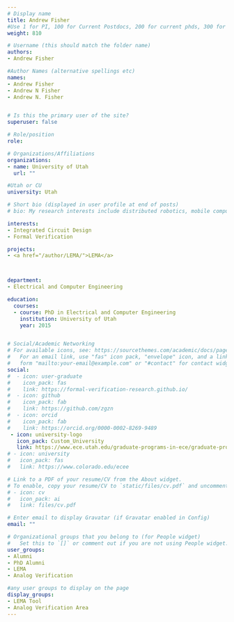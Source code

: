```yaml
---
# Display name
title: Andrew Fisher
#Use 1 for PI, 100 for Current Postdocs, 200 for current phds, 300 for current masters, 400 for current undergrads, 800 for alum postdocs, 810 for alum phds, 820 for alum masters, and 830 for alum undergrads, 900 for tools, 1000 for projects
weight: 810

# Username (this should match the folder name)
authors:
- Andrew Fisher

#Author Names (alternative spellings etc)
names:
- Andrew Fisher
- Andrew N Fisher
- Andrew N. Fisher


# Is this the primary user of the site?
superuser: false

# Role/position
role: 

# Organizations/Affiliations
organizations:
- name: University of Utah
  url: ""

#Utah or CU
university: Utah

# Short bio (displayed in user profile at end of posts)
# bio: My research interests include distributed robotics, mobile computing and programmable matter.

interests:
- Integrated Circuit Design
- Formal Verification

projects:
- <a href="/author/LEMA/">LEMA</a>



department:
- Electrical and Computer Engineering

education:
  courses:
  - course: PhD in Electrical and Computer Engineering
    institution: University of Utah
    year: 2015


# Social/Academic Networking
# For available icons, see: https://sourcethemes.com/academic/docs/page-builder/#icons
#   For an email link, use "fas" icon pack, "envelope" icon, and a link in the
#   form "mailto:your-email@example.com" or "#contact" for contact widget.
social:
#  - icon: user-graduate
#    icon_pack: fas
#    link: https://formal-verification-research.github.io/
#  - icon: github
#    icon_pack: fab
#    link: https://github.com/zgzn
#  - icon: orcid
#    icon_pack: fab
#    link: https://orcid.org/0000-0002-8269-9489
 - icon: university-logo
   icon_pack: Custom_University
   link: https://www.ece.utah.edu/graduate-programs-in-ece/graduate-program-ph-d-programs/
# - icon: university
#   icon_pack: fas
#   link: https://www.colorado.edu/ecee

# Link to a PDF of your resume/CV from the About widget.
# To enable, copy your resume/CV to `static/files/cv.pdf` and uncomment the lines below.
# - icon: cv
#   icon_pack: ai
#   link: files/cv.pdf

# Enter email to display Gravatar (if Gravatar enabled in Config)
email: ""

# Organizational groups that you belong to (for People widget)
#   Set this to `[]` or comment out if you are not using People widget.
user_groups:
- Alumni
- PhD Alumni
- LEMA
- Analog Verification

#any user groups to display on the page
display_groups:
- LEMA Tool
- Analog Verification Area
---
```


